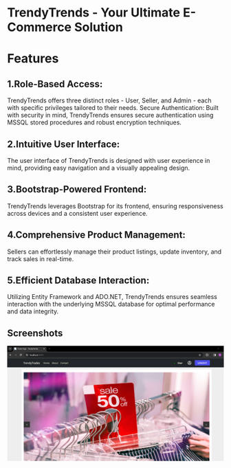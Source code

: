 
# TrendyTrends - Your Ultimate E-Commerce Solution




# Features


## 1.Role-Based Access:
 TrendyTrends offers three distinct roles - User, Seller, and Admin - each with specific privileges tailored to their needs.
Secure Authentication: Built with security in mind, TrendyTrends ensures secure authentication using MSSQL stored procedures and robust encryption techniques.
## 2.Intuitive User Interface:
 The user interface of TrendyTrends is designed with user experience in mind, providing easy navigation and a visually appealing design.
## 3.Bootstrap-Powered Frontend:
 TrendyTrends leverages Bootstrap for its frontend, ensuring responsiveness across devices and a consistent user experience.
## 4.Comprehensive Product Management: 
Sellers can effortlessly manage their product listings, update inventory, and track sales in real-time.
## 5.Efficient Database Interaction: 
Utilizing Entity Framework and ADO.NET, TrendyTrends ensures seamless interaction with the underlying MSSQL database for optimal performance and data integrity.

## Screenshots

![App Screenshot](https://github.com/Ashish6902/Ecommerce/blob/master/Images/Screenshot%202024-03-14%20173450.png)

